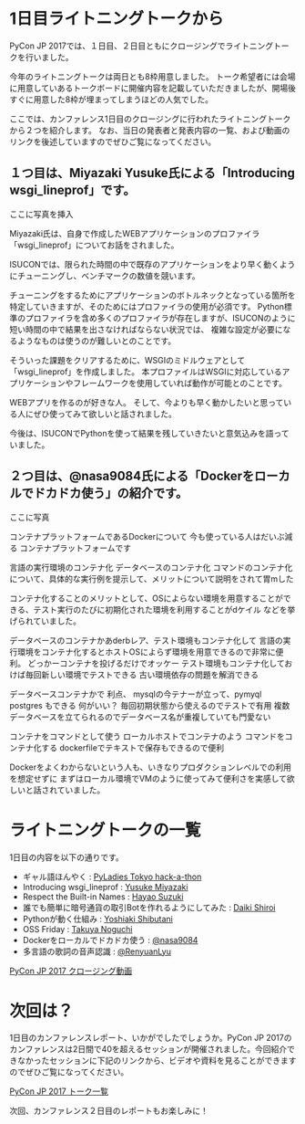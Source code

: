 # 1日目ライトニングトークから

PyCon JP 2017では、１日目、２日目ともにクロージングでライトニングトークを行いました。

今年のライトニングトークは両日とも8枠用意しました。
トーク希望者には会場に用意していあるトークボードに開催内容を記載していただきましたが、開場後すぐに用意した8枠が埋まってしまうほどの人気でした。

ここでは、カンファレンス1日目のクロージングに行われたライトニングトークから２つを紹介します。
なお、当日の発表者と発表内容の一覧、および動画のリンクを後述していますのでぜひご覧になってください。



## １つ目は、Miyazaki Yusuke氏による「Introducing wsgi_lineprof」です。

ここに写真を挿入

Miyazaki氏は、自身で作成したWEBアプリケーションのプロファイラ「wsgi_lineprof」についてお話をされました。

ISUCONでは、限られた時間の中で既存のアプリケーションをより早く動くようにチューニングし、ベンチマークの数値を競います。

チューニングをするためにアプリケーションのボトルネックとなっている箇所を特定していきますが、そのためにはプロファイラの使用が必須です。
Python標準のプロファイラを含め多くのプロファイラが存在しますが、ISUCONのように短い時間の中で結果を出さなければならない状況では、
複雑な設定が必要になるようなものは使うのが難しいとのことです。

そういった課題をクリアするために、WSGIのミドルウェアとして「wsgi_lineprof」を作成しました。
本プロファイルはWSGIに対応しているアプリケーションやフレームワークを使用していれば動作が可能とのことです。

WEBアプリを作るのが好きな人。
そして、今よりも早く動かしたいと思っている人にぜひ使ってみて欲しいと話されました。

今後は、ISUCONでPythonを使って結果を残していきたいと意気込みを語っていました。



## ２つ目は、@nasa9084氏による「Dockerをローカルでドカドカ使う」の紹介です。

ここに写真

コンテナプラットフォームであるDockerについて
今も使っている人はだいぶ減る
コンテナプラットフォームです

言語の実行環境のコンテナ化
データベースのコンテナ化
コマンドのコンテナ化
について、具体的な実行例を提示して、メリットについて説明をされて胃mした

コンテナ化することのメリットとして、OSによらない環境を用意することができる、テスト実行のたびに初期化された環境を利用することがdケイル
などを挙げられていました。

データベースのコンテナかあderbレア、テスト環境もコンテナ化して
言語の実行環境をコンテナ化するとホストOSによらず環境を用意できるので非常に便利。
どっかーコンテナを投げるだけでオッケー
テスト環境もコンテナ化しておけば毎回新しい環境でテストできる
古い環境依存の問題を解消できる

データベースコンテナかで
利点、
mysqlの今テナーが立って、pymyql
postgres
もできる
何がいい？
毎回初期状態から使えるのでテストで有用
複数データベースを立てられるのでデータベース名が重複していても門愛ない

コンテナをコマンドとして使う
ローカルホストでコンテナのよう
コマンドをコンテナ化する
dockerfileでテキストで保存もできるので便利

Dockerをよくわからないという人も、いきなりプロダクションレベルでの利用を想定せずに
まずはローカル環境でVMのように使ってみて便利さを実感して欲しいと話されていました。



# ライトニングトークの一覧
1日目の内容を以下の通りです。
* ギャル語ほんやく : [PyLadies Tokyo hack-a-thon](https://pyladies-tokyo.connpass.com/)
* Introducing wsgi_lineprof : [Yusuke Miyazaki](https://github.com/ymyzk)
* Respect the Built-in Names : [Hayao Suzuki](https://twitter.com/cardinalxaro)
* 誰でも簡単に暗号通貨の取引Botを作れるようにしてみた : [Daiki Shiroi](https://twitter.com/catcat_festival)
* Pythonが動く仕組み : [Yoshiaki Shibutani](https://github.com/yotchang4s)
* OSS Friday : [Takuya Noguchi](https://twitter.com/tn961ir?lang=ja)
* Dockerをローカルでドカドカ使う : [@nasa9084](https://twitter.com/nasa9084)
* 多言語の歌詞の音声認識 : [@RenyuanLyu](https://twitter.com/renyuanlyu)

[PyCon JP 2017 クロージング動画](https://www.youtube.com/watch?v=cUewj2kRrbk&index=4&list=WL)


# 次回は？
1日目のカンファレンスレポート、いかがでしたでしょうか。PyCon JP 2017のカンファレンスは2日間で40を超えるセッションが開催されました。今回紹介できなかったセッションに下記のリンクから、ビデオや資料を見ることができますのでぜひご覧になってください。

[PyCon JP 2017 トーク一覧](https://pycon.jp/2017/ja/schedule/talks/list/)

次回、カンファレンス２日目のレポートもお楽しみに！
